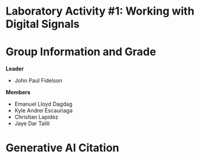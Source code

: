 # Laboratory Activity #1: Working with Digital Signals 

# Group Information and Grade

**Leader** 
- John Paul Fidelson
  
**Members**
- Emanuel Lloyd Dagdag
- Kyle Andrei Escauriaga
- Christian Lapidez
- Jaye Dar Talili


# Generative AI Citation 


